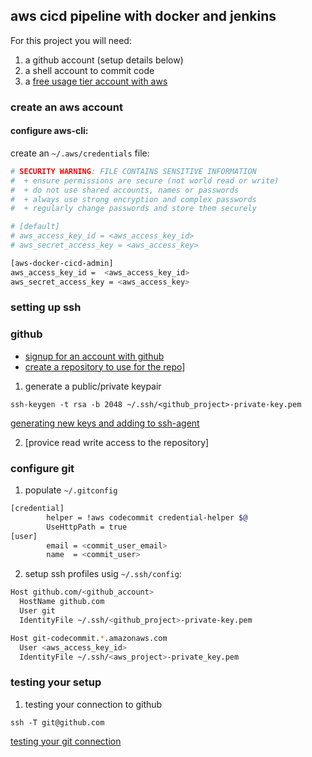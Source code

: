 ## aws cicd pipeline with docker and jenkins

For this project you will need:

1. a github account (setup details below)
2. a shell account to commit code
3. a [free usage tier account with aws](https://aws.amazon.com/free/)

### create an aws account

#### configure aws-cli:

create an `~/.aws/credentials` file:
```bash
# SECURITY WARNING: FILE CONTAINS SENSITIVE INFORMATION
#  + ensure permissions are secure (not world read or write)
#  + do not use shared accounts, names or passwords
#  + always use strong encryption and complex passwords
#  + regularly change passwords and store them securely

# [default]
# aws_access_key_id = <aws_access_key_id>
# aws_secret_access_key = <aws_access_key>

[aws-docker-cicd-admin]
aws_access_key_id =  <aws_access_key_id>
aws_secret_access_key = <aws_access_key>
```

### setting up ssh

### github

- [signup for an account with github](https://help.github.com/articles/signing-up-for-a-new-github-account/)
- [create a repository to use for the repo](https://help.github.com/articles/create-a-repo/)]


1. generate a public/private keypair
```
ssh-keygen -t rsa -b 2048 ~/.ssh/<github_project>-private-key.pem
```

[generating new keys and adding to ssh-agent](https://help.github.com/articles/generating-a-new-ssh-key-and-adding-it-to-the-ssh-agent)

2. [provice read write access to the repository]


### configure git

1. populate `~/.gitconfig`
```bash
[credential]
        helper = !aws codecommit credential-helper $@
        UseHttpPath = true
[user]
        email = <commit_user_email>
        name  = <commit_user>
```

2. setup ssh profiles usig `~/.ssh/config`:
```bash
Host github.com/<github_account>
  HostName github.com
  User git
  IdentityFile ~/.ssh/<github_project>-private-key.pem

Host git-codecommit.*.amazonaws.com
  User <aws_access_key_id>
  IdentityFile ~/.ssh/<aws_project>-private_key.pem
```

### testing your setup

1. testing your connection to github
```
ssh -T git@github.com
```

[testing your git connection](https://help.github.com/articles/testing-your-ssh-connection/)<br>
